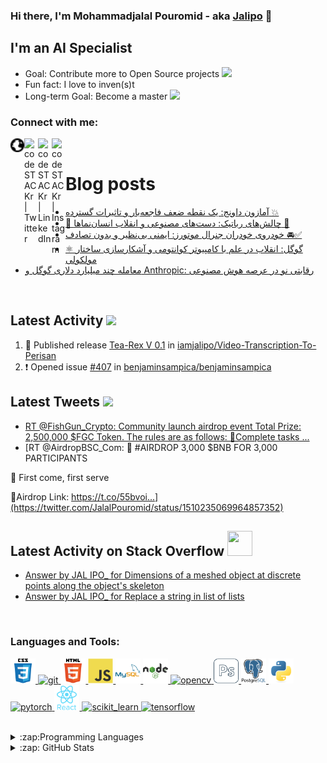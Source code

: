 ### Hi there, I'm Mohammadjalal Pouromid - aka [Jalipo][website] 👋
## I'm an AI Specialist

 
- Goal: Contribute more to Open Source projects <img src="https://media.giphy.com/media/WUlplcMpOCEmTGBtBW/giphy.gif" width="30">
- Fun fact: I love to inven(s)t
- Long-term Goal: Become a master <img src="https://media.giphy.com/media/BMyEGC1ZzwS6W2cc5n/giphy.gif"  width="30" >

### Connect with me:

[<img align="left" alt="codeSTACKr.com" width="22px" src="https://raw.githubusercontent.com/iconic/open-iconic/master/svg/globe.svg" />][website]
[<img align="left" alt="codeSTACKr | Twitter" width="22px" src="https://cdn.jsdelivr.net/npm/simple-icons@v3/icons/twitter.svg" />][twitter]
[<img align="left" alt="codeSTACKr | LinkedIn" width="22px" src="https://cdn.jsdelivr.net/npm/simple-icons@v3/icons/linkedin.svg" />][linkedin]
[<img align="left" alt="codeSTACKr | Instagram" width="22px" src="https://cdn.jsdelivr.net/npm/simple-icons@v3/icons/instagram.svg" />][instagram]

<br />

# Blog posts
<!-- BLOG-POST-LIST:START -->
- [‏آمازون داونج: یک نقطه ضعف فاجعه‌بار و تاثیرات گسترده 💥](https://cyberuni.ir/blog/%D8%A2%D9%85%D8%A7%D8%B2%D9%88%D9%86-%D8%AF%D8%A7%D9%88%D9%86%D8%AC-%DB%8C%DA%A9-%D9%86%D9%82%D8%B7%D9%87-%D8%B6%D8%B9%D9%81-%D9%81%D8%A7%D8%AC%D8%B9%D9%87%D8%A8%D8%A7%D8%B1-%D9%88-%D8%AA%D8%A7%D8%AB%DB%8C%D8%B1%D8%A7%D8%AA-%DA%AF%D8%B3%D8%AA%D8%B1%D8%AF%D9%87/)
- [🤖 چالش‌های رباتیک: دست‌های مصنوعی و انقلاب انسان‌نماها 🦾](https://cyberuni.ir/blog/%DA%86%D8%A7%D9%84%D8%B4%D9%87%D8%A7%DB%8C-%D8%B1%D8%A8%D8%A7%D8%AA%DB%8C%DA%A9-%D8%AF%D8%B3%D8%AA%D9%87%D8%A7%DB%8C-%D9%85%D8%B5%D9%86%D9%88%D8%B9%DB%8C-%D9%88-%D8%A7%D9%86%D9%82%D9%84%D8%A7%D8%A8-%D8%A7%D9%86%D8%B3%D8%A7%D9%86%D9%86%D9%85%D8%A7%D9%87%D8%A7/)
- [خودروی خودران جنرال موتورز: ایمنی بی‌نظیر و بدون تصادف 🚘✅](https://cyberuni.ir/blog/%D8%AE%D9%88%D8%AF%D8%B1%D9%88%DB%8C-%D8%AE%D9%88%D8%AF%D8%B1%D8%A7%D9%86-%D8%AC%D9%86%D8%B1%D8%A7%D9%84-%D9%85%D9%88%D8%AA%D9%88%D8%B1%D8%B2-%D8%A7%DB%8C%D9%85%D9%86%DB%8C-%D8%A8%DB%8C%D9%86%D8%B8%DB%8C%D8%B1-%D9%88-%D8%A8%D8%AF%D9%88%D9%86-%D8%AA%D8%B5%D8%A7%D8%AF%D9%81/)
- [⚛️ گوگل: انقلاب در علم با کامپیوتر کوانتومی و آشکارسازی ساختار مولکولی](https://cyberuni.ir/blog/%DA%AF%D9%88%DA%AF%D9%84-%D8%A7%D9%86%D9%82%D9%84%D8%A7%D8%A8-%D8%AF%D8%B1-%D8%B9%D9%84%D9%85-%D8%A8%D8%A7-%DA%A9%D8%A7%D9%85%D9%BE%DB%8C%D9%88%D8%AA%D8%B1-%DA%A9%D9%88%D8%A7%D9%86%D8%AA%D9%88%D9%85%DB%8C-%D9%88-%D8%A2%D8%B4%DA%A9%D8%A7%D8%B1%D8%B3%D8%A7%D8%B2%DB%8C-%D8%B3%D8%A7%D8%AE%D8%AA%D8%A7%D8%B1-%D9%85%D9%88%D9%84%DA%A9%D9%88%D9%84%DB%8C/)
- [معامله چند میلیارد دلاری گوگل و Anthropic: رقابتی نو در عرصه هوش مصنوعی](https://cyberuni.ir/blog/%D9%85%D8%B9%D8%A7%D9%85%D9%84%D9%87-%DA%86%D9%86%D8%AF-%D9%85%DB%8C%D9%84%DB%8C%D8%A7%D8%B1%D8%AF-%D8%AF%D9%84%D8%A7%D8%B1%DB%8C-%DA%AF%D9%88%DA%AF%D9%84-%D9%88-anthropic-%D8%B1%D9%82%D8%A7%D8%A8%D8%AA%DB%8C-%D9%86%D9%88-%D8%AF%D8%B1-%D8%B9%D8%B1%D8%B5%D9%87-%D9%87%D9%88%D8%B4-%D9%85%D8%B5%D9%86%D9%88%D8%B9%DB%8C/)
<!-- BLOG-POST-LIST:END -->


<br/>

## Latest Activity <img src="https://raw.githubusercontent.com/innng/innng/master/assets/kyubey.gif" width="80"> 
<!--START_SECTION:activity-->
1. 🚀 Published release [Tea-Rex V 0.1](https://github.com/iamjalipo/Video-Transcription-To-Perisan/releases/tag/Pre-Release) in [iamjalipo/Video-Transcription-To-Perisan](https://github.com/iamjalipo/Video-Transcription-To-Perisan)
2. ❗️ Opened issue [#407](https://github.com/benjaminsampica/benjaminsampica/issues/407) in [benjaminsampica/benjaminsampica](https://github.com/benjaminsampica/benjaminsampica)
<!--END_SECTION:activity-->


## Latest Tweets <img src="https://media.giphy.com/media/26BRxIdjE82KNmVJm/giphy.gif" width="30"> 

<!-- TWITTER:START -->
- [RT @FishGun_Crypto: Community launch airdrop event
Total Prize: 2,500,000 $FGC Token. The rules are as follows:
🐡Complete tasks ...](https://twitter.com/JalalPouromid/status/1510434904487743493)
- [RT @AirdropBSC_Com: 🎁 #AIRDROP 3,000 $BNB FOR 3,000 PARTICIPANTS 

🎁 First come, first serve

🔗Airdrop Link: https://t.co/55bvoi...](https://twitter.com/JalalPouromid/status/1510235069964857352)
<!-- TWITTER:END -->

## Latest Activity on Stack Overflow  <img src="https://media.giphy.com/media/ule4vhcY1xEKQ/giphy.gif" height="40" width = '40'> 

<!-- STACKOVERFLOW:START -->
- [Answer by JAL IPO_ for Dimensions of a meshed object at discrete points along the object&#39;s skeleton](https://stackoverflow.com/questions/79000040/dimensions-of-a-meshed-object-at-discrete-points-along-the-objects-skeleton/79051975#79051975)
- [Answer by JAL IPO_ for Replace a string in list of lists](https://stackoverflow.com/questions/13781828/replace-a-string-in-list-of-lists/75055822#75055822)
<!-- STACKOVERFLOW:END -->

<br/>

  <h3 align="left">Languages and Tools:</h3>
<p align="left"> <a href="https://www.w3schools.com/css/" target="_blank"> <img src="https://raw.githubusercontent.com/devicons/devicon/master/icons/css3/css3-original-wordmark.svg" alt="css3" width="40" height="40"/> </a> <a href="https://git-scm.com/" target="_blank"> <img src="https://www.vectorlogo.zone/logos/git-scm/git-scm-icon.svg" alt="git" width="40" height="40"/> </a> <a href="https://www.w3.org/html/" target="_blank"> <img src="https://raw.githubusercontent.com/devicons/devicon/master/icons/html5/html5-original-wordmark.svg" alt="html5" width="40" height="40"/> </a> <a href="https://developer.mozilla.org/en-US/docs/Web/JavaScript" target="_blank"> <img src="https://raw.githubusercontent.com/devicons/devicon/master/icons/javascript/javascript-original.svg" alt="javascript" width="40" height="40"/> </a> <a href="https://www.mysql.com/" target="_blank"> <img src="https://raw.githubusercontent.com/devicons/devicon/master/icons/mysql/mysql-original-wordmark.svg" alt="mysql" width="40" height="40"/> </a> <a href="https://nodejs.org" target="_blank"> <img src="https://raw.githubusercontent.com/devicons/devicon/master/icons/nodejs/nodejs-original-wordmark.svg" alt="nodejs" width="40" height="40"/> </a> <a href="https://opencv.org/" target="_blank"> <img src="https://www.vectorlogo.zone/logos/opencv/opencv-icon.svg" alt="opencv" width="40" height="40"/> </a> <a href="https://www.photoshop.com/en" target="_blank"> <img src="https://raw.githubusercontent.com/devicons/devicon/master/icons/photoshop/photoshop-line.svg" alt="photoshop" width="40" height="40"/> </a> <a href="https://www.postgresql.org" target="_blank"> <img src="https://raw.githubusercontent.com/devicons/devicon/master/icons/postgresql/postgresql-original-wordmark.svg" alt="postgresql" width="40" height="40"/> </a> <a href="https://www.python.org" target="_blank"> <img src="https://raw.githubusercontent.com/devicons/devicon/master/icons/python/python-original.svg" alt="python" width="40" height="40"/> </a> <a href="https://pytorch.org/" target="_blank"> <img src="https://www.vectorlogo.zone/logos/pytorch/pytorch-icon.svg" alt="pytorch" width="40" height="40"/> </a> <a href="https://reactjs.org/" target="_blank"> <img src="https://raw.githubusercontent.com/devicons/devicon/master/icons/react/react-original-wordmark.svg" alt="react" width="40" height="40"/> </a> <a href="https://scikit-learn.org/" target="_blank"> <img src="https://upload.wikimedia.org/wikipedia/commons/0/05/Scikit_learn_logo_small.svg" alt="scikit_learn" width="40" height="40"/> </a> <a href="https://www.tensorflow.org" target="_blank"> <img src="https://www.vectorlogo.zone/logos/tensorflow/tensorflow-icon.svg" alt="tensorflow" width="40" height="40"/> </a> </p>

<br/>



<details>
  <summary>:zap:Programming Languages</summary>

  [![Top Langs](https://github-readme-stats.vercel.app/api/top-langs/?username=iamjalipo)](https://github.com/anuraghazra/github-readme-stats)

</details>

<details>
  <summary>:zap: GitHub Stats</summary>

  <img align="left" alt="jalipo" src="https://github-readme-stats.codestackr.vercel.app/api?username=iamjalipo&theme=vue&show_icons=true&hide_border=true" />

</details>




[website]: https://iamjalipo.github.io/
[twitter]: https://twitter.com/JalalPouromid
[instagram]: https://www.instagram.com/jalipo_/
[linkedin]: https://www.linkedin.com/in/mohammadjalal-pouromid-9568901b0

